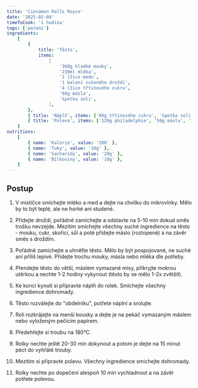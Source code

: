 ```yaml
---
title: 'Cinnamon Rolls Royce'
date: '2025-02-09'
timeToCook: '1 hodina'
tags: ['pečení']
ingredients:
    [
        {
            title: 'Těsto',
            items:
                [
                    '360g hladké mouky',
                    '230ml mléka',
                    '1 lžíce medu',
                    '1 balení sušeného droždí',
                    '4 lžíce třtinového cukru',
                    '60g másla',
                    'špetka soli',
                ],
        },
        { title: 'Náplň', items: ['60g třtinového cukru', 'špetka soli', 'skořice', '50g másla'] },
        { title: 'Poleva', items: ['120g philadelphie', '50g másla', '1 hrnek moučkového cukru', 'vanilka'] },
    ]
nutritions:
    [
        { name: 'Kalorie', value: '200' },
        { name: 'Tuky', value: '10g' },
        { name: 'Sacharidy', value: '20g' },
        { name: 'Bílkoviny', value: '10g' },
    ]
---
```


## Postup

1. V mističce smíchejte mléko a med a dejte na chvilku do mikrovlnky. Mělo by to být teplé, ale ne horké ani studené.

2. Přidejte droždí, pořádně zamíchejte a odstavte na 5-10 min dokud směs trošku nevzejde. Mezitím smíchejte všechny suché ingredience na těsto - mouku, cukr, skořici, sůl a poté přidejte máslo (roztopené) a na závěr směs s droždím.

3. Pořádně zamíchejte a uhněťte těsto. Mělo by být pospojované, ne suché ani příliš lepivé. Přidejte trochu mouky, másla nebo mléka dle potřeby.

4. Přendejte těsto do větší, máslem vymazané mísy, přikryjte mokrou utěrkou a nechte 1-2 hodiny vykynout (těsto by se mělo 1-2x zvětšit).

5. Ke konci kynutí si připravte náplň do rolek. Smíchejte všechny ingredience dohromady.

6. Těsto rozválejte do "obdelníku", potřete náplní a srolujte.

7. Roli rozkrájejte na menší kousky a dejte je na pekáč vymazaným máslem nebo vyloženým pečícím papírem.

8. Předehřejte si troubu na 180°C.

9. Rolky nechte ještě 20-30 min dokynout a potom je dejte na 15 minut péct do vyhřáté trouby.

10. Mezitím si připravte polevu. Všechny ingredience smichejte dohromady.

11. Rolky nechte po dopečení alespoň 10 min vychladnout a na závěr potřete polevou.
